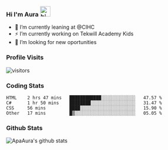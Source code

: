 ### Hi I'm Aura <img src="https://user-images.githubusercontent.com/1303154/88677602-1635ba80-d120-11ea-84d8-d263ba5fc3c0.gif" width="28px" alt="hi">

- 🔭 I’m currently leaning at @CIHC
- ⚡ I’m currently working on Tekwill Academy Kids
- 🤔 I’m looking for new oportunities


### Profile Visits 

![visitors](https://visitor-badge.glitch.me/badge?page_id=ApaAura.ApaAura)


### Coding Stats

<!--START_SECTION:waka-->

```text
HTML    2 hrs 47 mins   ████████████░░░░░░░░░░░░░   47.57 %
C#      1 hr 50 mins    ████████░░░░░░░░░░░░░░░░░   31.47 %
CSS     56 mins         ████░░░░░░░░░░░░░░░░░░░░░   15.90 %
Other   17 mins         █▒░░░░░░░░░░░░░░░░░░░░░░░   05.05 %
```

<!--END_SECTION:waka-->

### Github Stats

![ApaAura's github stats](https://github-readme-stats.vercel.app/api?username=ApaAura&count_private=true&theme=tokyonight&hide=contribs,prs)
